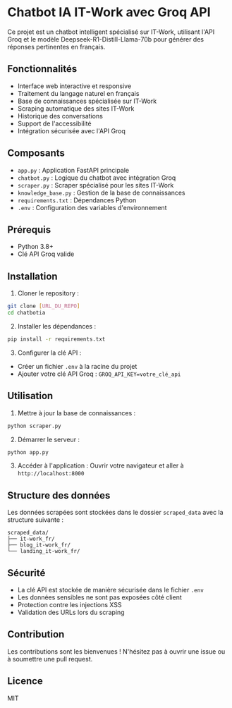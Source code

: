 # Chatbot IA IT-Work avec Groq API

Ce projet est un chatbot intelligent spécialisé sur IT-Work, utilisant l'API Groq et le modèle Deepseek-R1-Distill-Llama-70b pour générer des réponses pertinentes en français.

## Fonctionnalités

- Interface web interactive et responsive
- Traitement du langage naturel en français
- Base de connaissances spécialisée sur IT-Work
- Scraping automatique des sites IT-Work
- Historique des conversations
- Support de l'accessibilité
- Intégration sécurisée avec l'API Groq

## Composants

- `app.py` : Application FastAPI principale
- `chatbot.py` : Logique du chatbot avec intégration Groq
- `scraper.py` : Scraper spécialisé pour les sites IT-Work
- `knowledge_base.py` : Gestion de la base de connaissances
- `requirements.txt` : Dépendances Python
- `.env` : Configuration des variables d'environnement

## Prérequis

- Python 3.8+
- Clé API Groq valide

## Installation

1. Cloner le repository :
```bash
git clone [URL_DU_REPO]
cd chatbotia
```

2. Installer les dépendances :
```bash
pip install -r requirements.txt
```

3. Configurer la clé API :
- Créer un fichier `.env` à la racine du projet
- Ajouter votre clé API Groq : `GROQ_API_KEY=votre_clé_api`

## Utilisation

1. Mettre à jour la base de connaissances :
```bash
python scraper.py
```

2. Démarrer le serveur :
```bash
python app.py
```

3. Accéder à l'application :
Ouvrir votre navigateur et aller à `http://localhost:8000`

## Structure des données

Les données scrapées sont stockées dans le dossier `scraped_data` avec la structure suivante :
```
scraped_data/
├── it-work_fr/
├── blog_it-work_fr/
└── landing_it-work_fr/
```

## Sécurité

- La clé API est stockée de manière sécurisée dans le fichier `.env`
- Les données sensibles ne sont pas exposées côté client
- Protection contre les injections XSS
- Validation des URLs lors du scraping

## Contribution

Les contributions sont les bienvenues ! N'hésitez pas à ouvrir une issue ou à soumettre une pull request.

## Licence

MIT
